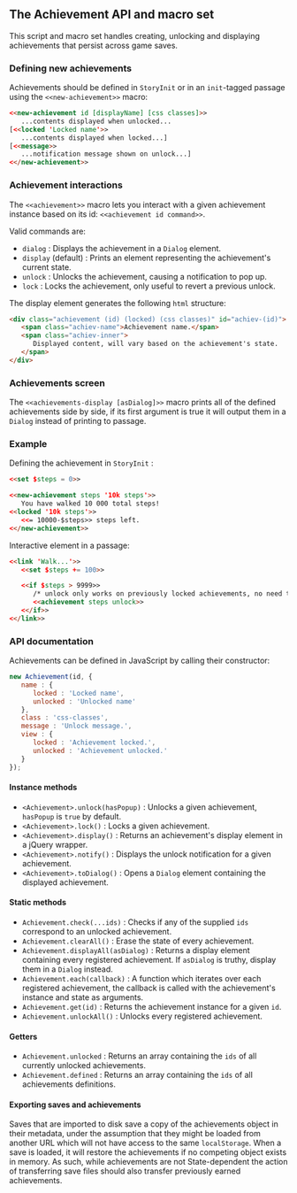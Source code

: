 ## The Achievement API and macro set

This script and macro set handles creating, unlocking and displaying achievements that persist across game saves. 

### Defining new achievements

Achievements should be defined in `StoryInit` or in an `init`-tagged passage using the `<<new-achievement>>` macro:

```html
<<new-achievement id [displayName] [css classes]>>
   ...contents displayed when unlocked...
[<<locked 'Locked name'>>
   ...contents displayed when locked...]
[<<message>>
   ...notification message shown on unlock...]
<</new-achievement>>
```

### Achievement interactions

The `<<achievement>>` macro lets you interact with a given achievement instance based on its id: `<<achievement id command>>`.

Valid commands are:
- `dialog` : Displays the achievement in a `Dialog` element.
- `display` (default) : Prints an element representing the achievement's current state.
- `unlock` : Unlocks the achievement, causing a notification to pop up.
- `lock` : Locks the achievement, only useful to revert a previous unlock.

The display element generates the following `html` structure:
```html
<div class="achievement (id) (locked) (css classes)" id="achiev-(id)">
   <span class="achiev-name">Achievement name.</span>
   <span class="achiev-inner">
      Displayed content, will vary based on the achievement's state.
   </span>
</div>
```

### Achievements screen

The `<<achievements-display [asDialog]>>` macro prints all of the defined achievements side by side, if its first argument is true it will output them in a `Dialog` instead of printing to passage.


### Example

Defining the achievement in `StoryInit` :
```html
<<set $steps = 0>>

<<new-achievement steps '10k steps'>>
   You have walked 10 000 total steps!
<<locked '10k steps'>>
   <<= 10000-$steps>> steps left.
<</new-achievement>>
```

Interactive element in a passage:
```html
<<link 'Walk...'>>
   <<set $steps += 100>>

   <<if $steps > 9999>>
      /* unlock only works on previously locked achievements, no need to check in the if statement */
      <<achievement steps unlock>>
   <</if>>
<</link>>
```

### API documentation

Achievements can be defined in JavaScript by calling their constructor:
```js
new Achievement(id, {
   name : {
      locked : 'Locked name',
      unlocked : 'Unlocked name'
   },
   class : 'css-classes',
   message : 'Unlock message.',
   view : {
      locked : 'Achievement locked.',
      unlocked : 'Achievement unlocked.' 
   }
});
```

#### Instance methods

- `<Achievement>.unlock(hasPopup)` : Unlocks a given achievement, `hasPopup` is `true` by default.
- `<Achievement>.lock()` : Locks a given achievement.
- `<Achievement>.display()` : Returns an achievement's display element in a jQuery wrapper.
- `<Achievement>.notify()` : Displays the unlock notification for a given achievement.
- `<Achievement>.toDialog()` : Opens a `Dialog` element containing the displayed achievement.

#### Static methods

- `Achievement.check(...ids)` : Checks if any of the supplied `ids` correspond to an unlocked achievement.
- `Achievement.clearAll()` : Erase the state of every achievement.
- `Achievement.displayAll(asDialog)` : Returns a display element containing every registered achievement. If `asDialog` is truthy, display them in a `Dialog` instead.
- `Achievement.each(callback)` : A function which iterates over each registered achievement, the callback is called with the achievement's instance and state as arguments.
- `Achievement.get(id)` : Returns the achievement instance for a given `id`.
- `Achievement.unlockAll()` : Unlocks every registered achievement.

#### Getters

- `Achievement.unlocked` : Returns an array containing the `ids` of all currently unlocked achievements.
- `Achievement.defined` : Returns an array containing the `ids` of all achievements definitions.

#### Exporting saves and achievements

Saves that are imported to disk save a copy of the achievements object in their metadata, under the assumption that they might be loaded from another URL which will not have access to the same `localStorage`. When a save is loaded, it will restore the achievements if no competing object exists in memory.
As such, while achievements are not State-dependent the action of transferring save files should also transfer previously earned achievements.